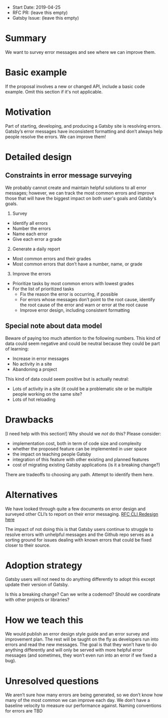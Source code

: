 - Start Date: 2019-04-25
- RFC PR: (leave this empty)
- Gatsby Issue: (leave this empty)

# Summary

We want to survey error messages and see where we can improve them.

# Basic example

If the proposal involves a new or changed API, include a basic code example.
Omit this section if it's not applicable.

# Motivation

Part of starting, developing, and producing a Gatsby site is resolving errors. Gatsby’s error messages have inconsistent formatting and don’t always help people resolve the errors. We can improve them!

# Detailed design

## Constraints in error message surveying
We probably cannot create and maintain helpful solutions to all error messages; however, we can track the most common errors and improve those that will have the biggest impact on both user's goals and Gatsby's goals.

1. Survey
- Identify all errors
- Number the errors
- Name each error
- Give each error a grade
2. Generate a daily report
- Most common errors and their grades
- Most common errors that don’t have a number, name, or grade
3. Improve the errors
- Prioritize tasks by most common errors with lowest grades
- For the list of prioritized tasks
  - Fix the reason the error is occurring, if possible
  - For errors whose messages don’t point to the root cause, identify the root cause of the error and warn or error at the root cause
  - Improve error design, including consistent formatting

## Special note about data model
Beware of paying too much attention to the following numbers. This kind of data could seem negative and could be neutral because they could be part of learning:
- Increase in error messages
- No activity in a site
- Abandoning a project

This kind of data could seem positive but is actually neutral:
- Lots of activity in a site (it could be a problematic site or be multiple people working on the same site?
- Lots of hot reloading

# Drawbacks

[I need help with this section!]
Why should we *not* do this? Please consider:

- implementation cost, both in term of code size and complexity
- whether the proposed feature can be implemented in user space
- the impact on teaching people Gatsby
- integration of this feature with other existing and planned features
- cost of migrating existing Gatsby applications (is it a breaking change?)

There are tradeoffs to choosing any path. Attempt to identify them here.

# Alternatives

We have looked through quite a few documents on error design and surveyed other CLI’s to report on their error messaging. [RFC CLI Redesign here]()

The impact of not doing this is that Gatsby users continue to struggle to resolve errors with unhelpful messages and the Github repo serves as a sorting ground for issues dealing with known errors that could be fixed closer to their source.

# Adoption strategy

Gatsby users will not need to do anything differently to adopt this except update their version of Gatsby.

Is this a breaking change? Can we write a codemod? Should we coordinate with
other projects or libraries?

# How we teach this

We would publish an error design style guide and an error survey and improvement plan. 
The rest will be taught on the fly as developers run into errors and read the new messages. The goal is that they won’t have to do anything differently and will only be served with more helpful error messages (and sometimes, they won’t even run into an error if we fixed a bug).

# Unresolved questions

We aren’t sure how many errors are being generated, so we don’t know how many of the most common we can improve each day. We don’t have a baseline velocity to measure our performance against.
Naming conventions for errors are TBD
